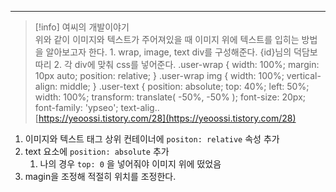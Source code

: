 ---

> [!info] 여씨의 개발이야기  
> 위와 같이 이미지와 텍스트가 주어져있을 때 이미지 위에 텍스트를 입히는 방법을 알아보고자 한다. 1. wrap, image, text div를 구성해준다. {id}님의 덕담보따리 2. 각 div에 맞춰 css를 넣어준다. .user-wrap { width: 100%; margin: 10px auto; position: relative; } .user-wrap img { width: 100%; vertical-align: middle; } .user-text { position: absolute; top: 40%; left: 50%; width: 100%; transform: translate( -50%, -50% ); font-size: 20px; font-family: 'ypseo'; text-alig..  
> [https://yeoossi.tistory.com/28](https://yeoossi.tistory.com/28)  

1. 이미지와 텍스트 태그 상위 컨테이너에 `positon: relative` 속성 추가
2. text 요소에 `position: absolute` 추가
    1. 나의 경우 `top: 0` 을 넣어줘야 이미지 위에 떴었음
3. magin을 조정해 적절히 위치를 조정한다.